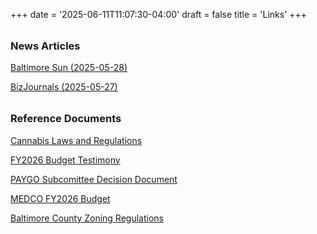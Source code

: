 +++
date = '2025-06-11T11:07:30-04:00'
draft = false
title = 'Links'
+++

<h3 class="fw-bold h3" style="margin-top: 2rem">News Articles</h3>

[Baltimore Sun (2025-05-28)](https://www.baltimoresun.com/2025/05/28/catonsville-armory-planned-to-become-state-run-cannabis-incubator)

[BizJournals (2025-05-27)](https://www.bizjournals.com/baltimore/news/2025/05/27/cannabis-catonsville-armory-incubator-dispensary.html)

<h3 class="fw-bold h3" style="margin-top: 2rem">Reference Documents</h3>

[Cannabis Laws and Regulations](https://cannabis.maryland.gov/Documents/2024_Laws_and_Regulations/Zoning%20Update%20%281%29.pdf)

[FY2026 Budget Testimony](https://dbm.maryland.gov/budget/FY2026Testimony/D23.pdf)

[PAYGO Subcomittee Decision Document](https://dls.maryland.gov/pubs/prod/NoPblTabPDF/PAYGOSubcommitteeDecisions.pdf)

[MEDCO FY2026 Budget](https://mgaleg.maryland.gov/pubs/budgetfiscal/2026fy-budget-docs-operating-T00A99-Maryland-Economic-Development-Corporation.pdf?mvtoken=101458583251200&webview=trb-wv-ios-v10.0.37)

[Baltimore County Zoning Regulations](https://library.municode.com/md/baltimore_county/codes/zoning_regulations?nodeId=ZONING_CODE_ART4DCAFA_S4D-103LOCAGRFACAPRFACADI)
